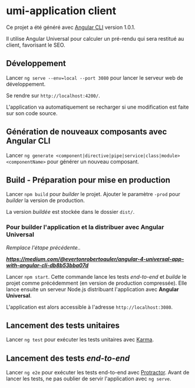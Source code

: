 # umi-application client

Ce projet a été généré avec [Angular CLI](https://github.com/angular/angular-cli) version 1.0.1.

Il utilise Angular Universal pour calculer un pré-rendu qui sera restitué au client, favorisant le SEO.

## Développement

Lancer `ng serve --env=local --port 3080` pour lancer le serveur web de développement. 

Se rendre sur `http://localhost:4200/`.

L'application va automatiquement se recharger si une modification est faite sur son code source.

## Génération de nouveaux composants avec Angular CLI

Lancer `ng generate <component|directive|pipe|service|class|module> <componentName>` pour générer un nouveau composant. 

## Build - Préparation pour mise en production

Lancer `npm build` pour *builder* le projet. Ajouter le paramètre  `-prod` pour *builder* la version de production.

La version *buildée* est stockée dans le dossier `dist/`.

### Pour builder l'application et la distribuer avec Angular Universal

*Remplace l'étape précédente..*

***https://medium.com/@evertonrobertoauler/angular-4-universal-app-with-angular-cli-db8b53bba07d***

Lancer `npm start`. Cette commande lance les tests *end-to-end* et *builde* le projet comme précédemment (en version de production compressée). Elle lance ensuite un serveur Node.js distribuant l'application avec **Angular Universal**. 

L'application est alors accessible à l'adresse `http://localhost:3080`.

## Lancement des tests unitaires

Lancer `ng test` pour exécuter les tests unitaires avec [Karma](https://karma-runner.github.io).

## Lancement des tests *end-to-end*

Lancer `ng e2e` pour exécuter les tests end-to-end avec [Protractor](http://www.protractortest.org/).
Avant de lancer les tests, ne pas oublier de servir l'application avec `ng serve`.
